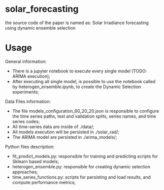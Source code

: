# solar_forecasting
the source code of the paper is named as: Solar Irradiance forecasting using dynamic ensemble selection

# Usage
General information:
- There is a jupyter notebook to execute every single model (TODO: ARIMA execution);
- After executing all single model, is possible to use the notebook called by heterogen_ensemble.ipynb, to create the Dynamic Selection experiments;

Data Files information:
- The file models_configuration_60_20_20.json is responsible to configure the time series paths, test and validation splits, series names, and time series codes;
- All time-series data are inside of ./data/;
- All models execution will be persisted in ./solar_rad/;
- The ARIMA model are persisted in ./arima_models/;

Python files description:
- fit_predict_models.py: responsible for training and predicting scripts for Sklearn based models;
- heterogen_ensemble.py: responsible for creating dynamic selection approaches;
- time_series_functions.py: scripts for persisting and load results, and compute performance metrics;
